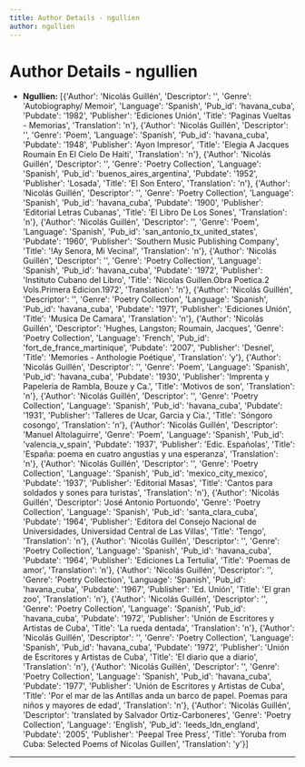 ```yaml
---
title: Author Details - ngullien
author: ngullien
---
```


# Author Details - ngullien

<ul>
    <li><strong>Ngullien:</strong> [{'Author': 'Nicolás Guillén', 'Descriptor': '', 'Genre': 'Autobiography/ Memoir', 'Language': 'Spanish', 'Pub_id': 'havana_cuba', 'Pubdate': '1982', 'Publisher': 'Ediciones Unión', 'Title': 'Paginas Vueltas - Memorias', 'Translation': 'n'}, {'Author': 'Nicolás Guillén', 'Descriptor': '', 'Genre': 'Poem', 'Language': 'Spanish', 'Pub_id': 'havana_cuba', 'Pubdate': '1948', 'Publisher': 'Ayon Impresor', 'Title': 'Elegia A Jacques Roumain En El Cielo De Haiti', 'Translation': 'n'}, {'Author': 'Nicolás Guillén', 'Descriptor': '', 'Genre': 'Poetry Collection', 'Language': 'Spanish', 'Pub_id': 'buenos_aires_argentina', 'Pubdate': '1952', 'Publisher': 'Losada', 'Title': 'El Son Entero', 'Translation': 'n'}, {'Author': 'Nicolás Guillén', 'Descriptor': '', 'Genre': 'Poetry Collection', 'Language': 'Spanish', 'Pub_id': 'havana_cuba', 'Pubdate': '1900', 'Publisher': 'Editorial Letras Cubanas', 'Title': 'El Libro De Los Sones', 'Translation': 'n'}, {'Author': 'Nicolás Guillén', 'Descriptor': '', 'Genre': 'Poem', 'Language': 'Spanish', 'Pub_id': 'san_antonio_tx_united_states', 'Pubdate': '1960', 'Publisher': 'Southern Music Publishing Company', 'Title': '!Ay Senora, Mi Vecina!', 'Translation': 'n'}, {'Author': 'Nicolás Guillén', 'Descriptor': '', 'Genre': 'Poetry Collection', 'Language': 'Spanish', 'Pub_id': 'havana_cuba', 'Pubdate': '1972', 'Publisher': 'Instituto Cubano del Libro', 'Title': 'Nicolas Guillen.Obra Poetica.2 Vols.Primera Edicion.1972', 'Translation': 'n'}, {'Author': 'Nicolás Guillén', 'Descriptor': '', 'Genre': 'Poetry Collection', 'Language': 'Spanish', 'Pub_id': 'havana_cuba', 'Pubdate': '1971', 'Publisher': 'Ediciones Unión', 'Title': 'Musica De Camara', 'Translation': 'n'}, {'Author': 'Nicolás Guillén', 'Descriptor': 'Hughes, Langston; Roumain, Jacques', 'Genre': 'Poetry Collection', 'Language': 'French', 'Pub_id': 'fort_de_france_martinique', 'Pubdate': '2007', 'Publisher': 'Desnel', 'Title': 'Memories - Anthologie Poétique', 'Translation': 'y'}, {'Author': 'Nicolás Guillén', 'Descriptor': '', 'Genre': 'Poem', 'Language': 'Spanish', 'Pub_id': 'havana_cuba', 'Pubdate': '1930', 'Publisher': 'Imprenta y Papeleria de Rambla, Bouze y Ca.', 'Title': 'Motivos de son', 'Translation': 'n'}, {'Author': 'Nicolás Guillén', 'Descriptor': '', 'Genre': 'Poetry Collection', 'Language': 'Spanish', 'Pub_id': 'havana_cuba', 'Pubdate': '1931', 'Publisher': 'Talleres de Ucar, Garcia y Cia.', 'Title': 'Sóngoro cosongo', 'Translation': 'n'}, {'Author': 'Nicolás Guillén', 'Descriptor': 'Manuel Altolaguirre', 'Genre': 'Poem', 'Language': 'Spanish', 'Pub_id': 'valencia_v_spain', 'Pubdate': '1937', 'Publisher': 'Edic. Españolas', 'Title': 'España: poema en cuatro angustias y una esperanza', 'Translation': 'n'}, {'Author': 'Nicolás Guillén', 'Descriptor': '', 'Genre': 'Poetry Collection', 'Language': 'Spanish', 'Pub_id': 'mexico_city_mexico', 'Pubdate': '1937', 'Publisher': 'Editorial Masas', 'Title': 'Cantos para soldados y sones para turistas', 'Translation': 'n'}, {'Author': 'Nicolás Guillén', 'Descriptor': 'José Antonio Portuondo', 'Genre': 'Poetry Collection', 'Language': 'Spanish', 'Pub_id': 'santa_clara_cuba', 'Pubdate': '1964', 'Publisher': 'Editora del Consejo Nacional de Universidades, Universidad Central de Las Villas', 'Title': 'Tengo', 'Translation': 'n'}, {'Author': 'Nicolás Guillén', 'Descriptor': '', 'Genre': 'Poetry Collection', 'Language': 'Spanish', 'Pub_id': 'havana_cuba', 'Pubdate': '1964', 'Publisher': 'Ediciones La Tertulia', 'Title': 'Poemas de amor', 'Translation': 'n'}, {'Author': 'Nicolás Guillén', 'Descriptor': '', 'Genre': 'Poetry Collection', 'Language': 'Spanish', 'Pub_id': 'havana_cuba', 'Pubdate': '1967', 'Publisher': 'Ed. Unión', 'Title': 'El gran zoo', 'Translation': 'n'}, {'Author': 'Nicolás Guillén', 'Descriptor': '', 'Genre': 'Poetry Collection', 'Language': 'Spanish', 'Pub_id': 'havana_cuba', 'Pubdate': '1972', 'Publisher': 'Unión de Escritores y Artistas de Cuba', 'Title': 'La rueda dentada', 'Translation': 'n'}, {'Author': 'Nicolás Guillén', 'Descriptor': '', 'Genre': 'Poetry Collection', 'Language': 'Spanish', 'Pub_id': 'havana_cuba', 'Pubdate': '1972', 'Publisher': 'Unión de Escritores y Artistas de Cuba', 'Title': 'El diario que a diario', 'Translation': 'n'}, {'Author': 'Nicolás Guillén', 'Descriptor': '', 'Genre': 'Poetry Collection', 'Language': 'Spanish', 'Pub_id': 'havana_cuba', 'Pubdate': '1977', 'Publisher': 'Unión de Escritores y Artistas de Cuba', 'Title': 'Por el mar de las Antillas anda un barco de papel. Poemas para niños y mayores de edad', 'Translation': 'n'}, {'Author': 'Nicolás Guillén', 'Descriptor': 'translated by Salvador Ortiz-Carboneres', 'Genre': 'Poetry Collection', 'Language': 'English', 'Pub_id': 'leeds_ldn_england', 'Pubdate': '2005', 'Publisher': 'Peepal Tree Press', 'Title': 'Yoruba from Cuba: Selected Poems of Nicolas Guillen', 'Translation': 'y'}]</li>
</ul>
<hr>